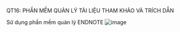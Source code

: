 QT16: PHẦN MỀM QUẢN LÝ TÀI LIỆU THAM KHẢO VÀ TRÍCH DẪN

Sử dụng phần mềm quản lý ENDNOTE
![image](https://www.google.com/url?sa=i&url=https%3A%2F%2Fendnote.com%2F&psig=AOvVaw3ePsIS2BUXdlkg2x1TRMVV&ust=1615777770356000&source=images&cd=vfe&ved=0CAYQjRxqFwoTCNiFuaPnru8CFQAAAAAdAAAAABAD)  
